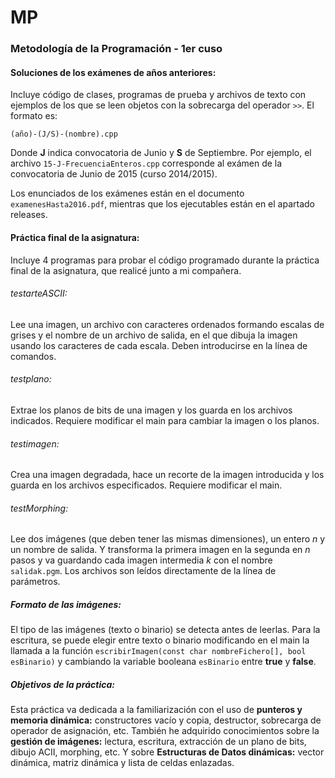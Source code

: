 # MP
### Metodología de la Programación - 1er cuso

#### Soluciones de los exámenes de años anteriores:

Incluye código de clases,
programas de prueba y archivos de texto con ejemplos de los que se leen 
objetos con la sobrecarga del operador `>>`. El formato es:

    (año)-(J/S)-(nombre).cpp
  
Donde **J** indica convocatoria de Junio y **S** de Septiembre.
Por ejemplo, el archivo `15-J-FrecuenciaEnteros.cpp` corresponde al exámen
de la convocatoria de Junio de 2015 (curso 2014/2015).

Los enunciados de los exámenes están en el documento `examenesHasta2016.pdf`,
mientras que los ejecutables están en el apartado releases.

#### Práctica final de la asignatura:

Incluye 4 programas para probar el código programado durante la práctica final
de la asignatura, que realicé junto a mi compañera. 

###### testarteASCII:

Lee una imagen, un archivo con caracteres ordenados formando escalas de
grises y el nombre de un archivo de salida, en el que dibuja la imagen
usando los caracteres de cada escala. Deben introducirse en la línea de
comandos.

###### testplano:

Extrae los planos de bits de una imagen y los guarda en los archivos
indicados. Requiere modificar el main para cambiar la imagen o los planos.

###### testimagen:

Crea una imagen degradada, hace un recorte de la imagen introducida y los
guarda en los archivos especificados. Requiere modificar el main.

###### testMorphing:

Lee dos imágenes (que deben tener las mismas dimensiones), un entero *n* y un
nombre de salida. Y transforma la primera imagen en la segunda en *n* pasos
y va guardando cada imagen intermedia *k* con el nombre `salidak.pgm`.
Los archivos son leídos directamente de la línea de parámetros.

##### Formato de las imágenes:
El tipo de las imágenes (texto o binario) se detecta antes de leerlas. Para la
escritura, se puede elegir entre texto o binario modificando en el main la 
llamada a la función `escribirImagen(const char nombreFichero[], bool esBinario)`
y cambiando la variable booleana `esBinario` entre **true** y **false**.

##### Objetivos de la práctica:
Esta práctica va dedicada a la familiarización con el uso de **punteros y memoria
dinámica:** constructores vacío y copia, destructor, sobrecarga de operador de asignación, etc.
También he adquirido conocimientos sobre la **gestión de imágenes:** lectura, escritura, extracción de un plano de bits,
dibujo ACII, morphing, etc. Y sobre **Estructuras de Datos dinámicas:** vector dinámica, matriz dinámica y lista de 
celdas enlazadas.
